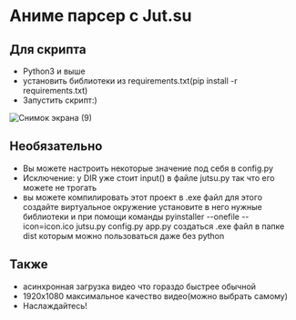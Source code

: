 # Аниме парсер с Jut.su


## Для скрипта
- Python3 и выше
- установить библиотеки из requirements.txt(pip install -r requirements.txt)
- Запустить скрипт:)
  


![Снимок экрана (9)](https://github.com/quthery/jut.su/assets/135026855/6bfd3588-5351-4d6f-b933-80d206ba3c23)




## Необязательно
 - Вы можете настроить некоторые значение под себя в config.py
 - Исключение: у DIR уже стоит input() в файле jutsu.py так что его можете не трогать
 - вы можете компилировать этот проект в .exe файл для этого создайте виртуальное окружение установите в него нужные библиотеки и при помощи команды pyinstaller --onefile --icon=icon.ico jutsu.py config.py app.py создаться .exe файл в папке dist которым можно пользоваться даже без python

## Также
 - асинхронная загрузка видео что гораздо быстрее обычной
 - 1920x1080 максимальное качество видео(можно выбрать самому)
 - Наслаждайтесь!





